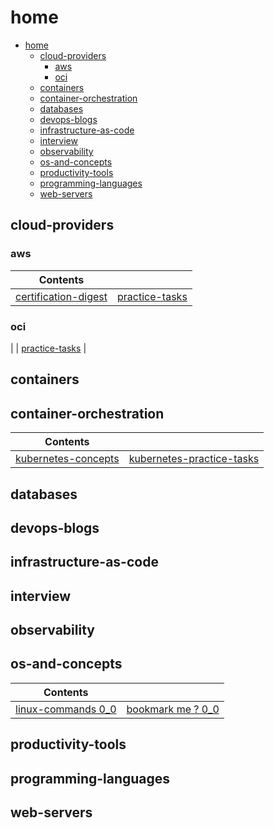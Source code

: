 # home

- [home](#home)
  - [cloud-providers](#cloud-providers)
    - [aws](#aws)
    - [oci](#oci)
  - [containers](#containers)
  - [container-orchestration](#container-orchestration)
  - [databases](#databases)
  - [devops-blogs](#devops-blogs)
  - [infrastructure-as-code](#infrastructure-as-code)
  - [interview](#interview)
  - [observability](#observability)
  - [os-and-concepts](#os-and-concepts)
  - [productivity-tools](#productivity-tools)
  - [programming-languages](#programming-languages)
  - [web-servers](#web-servers)



## cloud-providers
### aws

  
| Contents        |            | 
| ------------- |:-------------:| 
| [certification-digest](home/cloud-providers/aws/certifications-digest)    | [practice-tasks](home/cloud-providers/aws/practice-tasks) | 

### oci
| | [practice-tasks](home/cloud-providers/oci/practice-tasks) |



## containers



## container-orchestration

| Contents                 |                    | 
|--------------------------|:------------------:| 
| [kubernetes-concepts](home/container-orchestration/kubernetes/concepts) | [kubernetes-practice-tasks](home/container-orchestration/kubernetes) | 


## databases


## devops-blogs


## infrastructure-as-code


## interview


## observability


## os-and-concepts

| Contents        |            | 
| ------------- |:-------------:| 
| [linux-commands 0_0](home/os-and-concepts/linux-commands/README.md)    | [bookmark me ? 0_0 ](home/os-and-concepts/linux-commands/bookmark-me/bookmark-me.md) | 


## productivity-tools



## programming-languages

## web-servers


